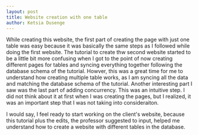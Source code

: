 ```yaml
---
layout: post
title: Website creation with one table
author: Ketsia Dusenge
---
```


While creating this website, the first part of creating the page with just one table was easy because it was basically the same steps as I followed while doing the first website. The tutorial to create thw second website started to be a little bit more confusing when I got to the point of now creating different pages for tables and syncing everything together following the database schema of the tutorial. Howver, this was a great time for me to understand how creating multiple table works, as I am syncing all the data and matching the database schema of the tutorial. Another interesting part I saw was the last part of adding concurrency. This was an intuitive step. I did not think about it at first when I was creating the pages, but I realized, it was an important step that I was not taking into consideraiton.

I would say, I feel ready to start working on the client's website, because this tutorial plus the edits, the professor suggested to input, helped me understand how to create a website with different tables in the database.
